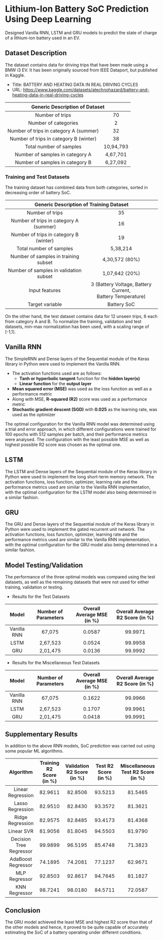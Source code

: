 # Lithium-Ion Battery SoC Prediction Using Deep Learning
Designed Vanilla RNN, LSTM and GRU models to predict the state of charge of a lithium-ion battery used in an EV.

## Dataset Description
The dataset contains data for driving trips that have been made using a BMW i3 EV. It has been originally sourced from IEEE Dataport, but published in Kaggle.
* Title: BATTERY AND HEATING DATA IN REAL DRIVING CYCLES
* URL: https://www.kaggle.com/datasets/atechnohazard/battery-and-heating-data-in-real-driving-cycles
<table>
<thead>
  <tr>
    <th align="center" colspan="2">Generic Description of Dataset</th>
  </tr>
</thead>
<tbody>
  <tr>
    <td align="center">Number of trips</td>
    <td align="center">70</td>
  </tr>
  <tr>
    <td align="center">Number of categories</td>
    <td align="center">2</td>
  </tr>
  <tr>
    <td align="center">Number of trips in category A (summer)</td>
    <td align="center">32</td>
  </tr>
  <tr>
    <td align="center">Number of trips in category B (winter)</td>
    <td align="center">38</td>
  </tr>
  <tr>
    <td align="center">Total number of samples</td>
    <td align="center">10,94,793</td>
  </tr>
  <tr>
    <td align="center">Number of samples in category A</td>
    <td align="center">4,67,701</td>
  </tr>
  <tr>
    <td align="center">Number of samples in category B</td>
    <td align="center">6,27,092</td>
  </tr>
</tbody>
</table>

### Training and Test Datasets
The training dataset has combined data from both categories, sorted in decreasing order of battery SoC.
<table>
  <thead>
    <tr>
      <th align="center" colspan="2">Generic Description of Training Dataset</th>
    </tr>
  </thead>
  <tbody>
    <tr>
      <td align="center">Number of trips</td>
      <td align="center">35</td>
    </tr>
    <tr>
      <td align="center">Number of trips in category A (summer)</td>
      <td align="center">16</td>
    </tr>
    <tr>
      <td align="center">Number of trips in category B (winter)</td>
      <td align="center">19</td>
    </tr>
    <tr>
      <td align="center">Total number of samples</td>
      <td align="center">5,38,214</td>
    </tr>
    <tr>
      <td align="center">Number of samples in training subset</td>
      <td align="center">4,30,572 (80%)</td>
    </tr>
    <tr>
      <td align="center">Number of samples in validation subset</td>
      <td align="center">1,07,642 (20%)</td>
    </tr>
    <tr>
      <td align="center">Input features</td>
      <td align="center">3 (Battery Voltage, Battery Current,<br>Battery Temperature)</td>
    </tr>
    <tr>
      <td align="center">Target variable</td>
      <td align="center">Battery SoC</td>
    </tr>
  </tbody>
</table>

On the other hand, the test dataset contains data for 12 unseen trips, 6 each from category A and B. To normalize the training, validation and test datasets, min-max normalization has been used, with a scaling range of [-1,1].

## Vanilla RNN
The SimpleRNN and Dense layers of the Sequential module of the Keras library in Python were used to implement the Vanilla RNN.
* The activation functions used are as follows:
  * **Tanh or hyperbolic tangent** function for the **hidden layer(s)**
  * **Linear function** for the **output layer**
* **Mean squared error (MSE)** was used as the loss function as well as a performance metric
* Along with MSE, **R-squared (R2)** score was used as a performance metric
* **Stochastic gradient descent (SGD)** with **0.025** as the learning rate, was used as the optimizer

The optimal configuration for the Vanilla RNN model was determined using a trial and error approach, in which different configurations were trained for 100 epochs with 512 samples per batch, and their performance metrics were analysed. The configuration with the least possible MSE as well as highest possible R2 score was chosen as the optimal one.

## LSTM
The LSTM and Dense layers of the Sequential module of the Keras library in Python were used to implement the long short-term memory network. The activation functions, loss function, optimizer, learning rate and the performance metrics used are similar to the Vanilla RNN implementation, with the optimal configuration for the LSTM model also being determined in a similar fashion.

## GRU
The GRU and Dense layers of the Sequential module of the Keras library in Python were used to implement the gated recurrent unit network. The activation functions, loss function, optimizer, learning rate and the performance metrics used are similar to the Vanilla RNN implementation, with the optimal configuration for the GRU model also being determined in a similar fashion.

## Model Testing/Validation
The performance of the three optimal models was compared using the test datasets, as well as the remaining datasets that were not used for either training, validation or testing.
* Results for the Test Datasets
<table>
<thead>
  <tr>
    <th align="center">Model</th>
    <th align="center">Number of Parameters</th>
    <th align="center">Overall Average MSE (in %)</th>
    <th align="center">Overall Average R2 Score (in %)</th>
  </tr>
</thead>
<tbody>
  <tr>
    <td align="center">Vanilla RNN</td>
    <td align="center">67,075</td>
    <td align="center">0.0587</td>
    <td align="center">99.9971</td>
  </tr>
  <tr>
    <td align="center">LSTM</td>
    <td align="center">2,67,523</td>
    <td align="center">0.0524</td>
    <td align="center">99.9958</td>
  </tr>
  <tr>
    <td align="center">GRU</td>
    <td align="center">2,01,475</td>
    <td align="center">0.0136</td>
    <td align="center">99.9992</td>
  </tr>
</tbody>
</table>

* Results for the Miscellaneous Test Datasets
<table>
<thead>
  <tr>
    <th align="center">Model</th>
    <th align="center">Number of Parameters</th>
    <th align="center">Overall Average MSE (in %)</th>
    <th align="center">Overall Average R2 Score (in %)</th>
  </tr>
</thead>
<tbody>
  <tr>
    <td align="center">Vanilla RNN</td>
    <td align="center">67,075</td>
    <td align="center">0.1622</td>
    <td align="center">99.9966</td>
  </tr>
  <tr>
    <td align="center">LSTM</td>
    <td align="center">2,67,523</td>
    <td align="center">0.1707</td>
    <td align="center">99.9961</td>
  </tr>
  <tr>
    <td align="center">GRU</td>
    <td align="center">2,01,475</td>
    <td align="center">0.0418</td>
    <td align="center">99.9991</td>
  </tr>
</tbody>
</table>

## Supplementary Results
In addition to the above RNN models, SoC prediction was carried out using some popular ML algorithms.
<table>
<thead>
  <tr>
    <th align="center">Algorithm</th>
    <th align="center">Training R2 Score <br> (in %)</th>
    <th align="center">Validation R2 Score  <br> (in %)</th>
    <th align="center">Test R2 Score <br> (in %)</th>
    <th align="center">Miscellaneous Test R2 Score <br> (in %)</th>
  </tr>
</thead>
<tbody>
  <tr>
    <td align="center">Linear Regression</td>
    <td align="center">82.9611</td>
    <td align="center">82.8506</td>
    <td align="center">93.5213</td>
    <td align="center">81.5465</td>
  </tr>
  <tr>
    <td align="center">Lasso Regression</td>
    <td align="center">82.9510</td>
    <td align="center">82.8430</td>
    <td align="center">93.3572</td>
    <td align="center">81.3621</td>
  </tr>
  <tr>
    <td align="center">Ridge Regression</td>
    <td align="center">82.9575</td>
    <td align="center">82.8485</td>
    <td align="center">93.4173</td>
    <td align="center">81.4368</td>
  </tr>
  <tr>
    <td align="center">Linear SVR</td>
    <td align="center">81.9056</td>
    <td align="center">81.8045</td>
    <td align="center">94.5503</td>
    <td align="center">81.9790</td>
  </tr>
  <tr>
    <td align="center">Decision Tree Regressor</td>
    <td align="center">99.9899</td>
    <td align="center">96.5195</td>
    <td align="center">85.4748</td>
    <td align="center">71.3823</td>
  </tr>
  <tr>
    <td align="center">AdaBoost Regressor</td>
    <td align="center">74.1895</td>
    <td align="center">74.2081</td>
    <td align="center">77.1237</td>
    <td align="center">62.9671</td>
  </tr>
  <tr>
    <td align="center">MLP Regressor</td>
    <td align="center">92.8503</td>
    <td align="center">92.8617</td>
    <td align="center">94.7645</td>
    <td align="center">81.1827</td>
  </tr>
  <tr>
    <td align="center">KNN Regressor</td>
    <td align="center">98.7241</td>
    <td align="center">98.0180</td>
    <td align="center">84.5711</td>
    <td align="center">72.0587</td>
  </tr>
</tbody>
</table>

## Conclusion 
The GRU model achieved the least MSE and highest R2 score than that of the other models and hence, it proved to be quite capable of accurately estimating the SoC of a battery operating under different conditions.

